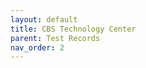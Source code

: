 ```yaml
---
layout: default
title: CBS Technology Center
parent: Test Records
nav_order: 2
---
```


<div id="adobe-dc-view" style="height: 80vh;">
	<script src="https://acrobatservices.adobe.com/view-sdk/viewer.js"></script>
	<script type="text/javascript">
		document.addEventListener("adobe_dc_view_sdk.ready", function(){ 
			var adobeDCView = new AdobeDC.View({clientId: "5aca0821dfc443928ce227808de9010e", divId: "adobe-dc-view"});
			adobeDCView.previewFile({
				content:{location: {url: "/assets/pdf/CBS Pro Series Test Records.pdf"}},
				metaData:{fileName: "CBS Pro Series Test Records.pdf"}
			}, {});
		});
	</script>
	<br class="clear"/>
</div>
